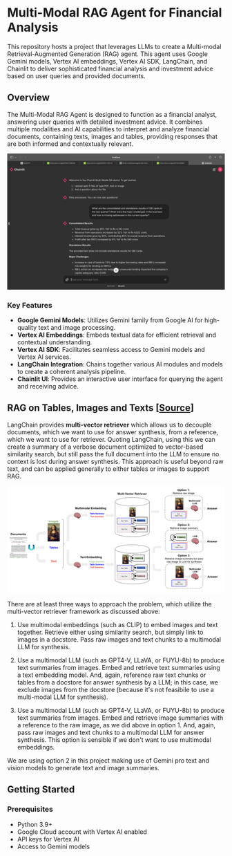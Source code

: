 # Multi-Modal RAG Agent for Financial Analysis

This repository hosts a project that leverages LLMs to create a Multi-modal Retrieval-Augmented Generation (RAG) agent. This agent uses Google Gemini models, Vertex AI embeddings, Vertex AI SDK, LangChain, and Chainlit to deliver sophisticated financial analysis and investment advice based on user queries and provided documents.

## Overview

The Multi-Modal RAG Agent is designed to function as a financial analyst, answering user queries with detailed investment advice. It combines multiple modalities and AI capabilities to interpret and analyze financial documents, containing texts, images and tables, providing responses that are both informed and contextually relevant.

![Demo](assets/demo.png)

### Key Features

- **Google Gemini Models**: Utilizes Gemini family from Google AI for high-quality text and image processing.
- **Vertex AI Embeddings**: Embeds textual data for efficient retrieval and contextual understanding.
- **Vertex AI SDK**: Facilitates seamless access to Gemini models and Vertex AI services.
- **LangChain Integration**: Chains together various AI modules and models to create a coherent analysis pipeline.
- **Chainlit UI**: Provides an interactive user interface for querying the agent and receiving advice.

## RAG on Tables, Images and Texts [[Source](https://blog.langchain.dev/semi-structured-multi-modal-rag/)]
LangChain provides **multi-vector retriever** which allows us to decouple documents, which we want to use for answer synthesis, from a reference, which we want to use for retriever. Quoting LangChain, using this we can create a summary of a verbose document optimized to vector-based similarity search, but still pass the full document into the LLM to ensure no context is lost during answer synthesis. This approach is useful beyond raw text, and can be applied generally to either tables or images to support RAG.

[![Multi-modal data using Multi-Vector Retriever](assets/mm-overview.png)](https://blog.langchain.dev/content/images/size/w1600/2023/10/image-22.png)

There are at least three ways to approach the problem, which utilize the multi-vector retriever framework as discussed above:

1. Use multimodal embeddings (such as CLIP) to embed images and text together. Retrieve either using similarity search, but simply link to images in a docstore. Pass raw images and text chunks to a multimodal LLM for synthesis.

2. Use a multimodal LLM (such as GPT4-V, LLaVA, or FUYU-8b) to produce text summaries from images. Embed and retrieve text summaries using a text embedding model. And, again, reference raw text chunks or tables from a docstore for answer synthesis by a LLM; in this case, we exclude images from the docstore (because it's not feasibile to use a multi-modal LLM for synthesis).

3. Use a multimodal LLM (such as GPT4-V, LLaVA, or FUYU-8b) to produce text summaries from images. Embed and retrieve image summaries with a reference to the raw image, as we did above in option 1. And, again, pass raw images and text chunks to a multimodal LLM for answer synthesis. This option is sensible if we don't want to use multimodal embeddings.

We are using option 2 in this project making use of Gemini pro text and vision models to generate text and image summaries.


## Getting Started

### Prerequisites

- Python 3.9+
- Google Cloud account with Vertex AI enabled
- API keys for Vertex AI
- Access to Gemini models

<!--- ### Installation

1. **Clone the repository**:
   ```bash
   git clone https://github.com/yourusername/financial-analyst-rag-agent.git
   cd financial-analyst-rag-agent
    ```

1. **Install dependencies**:
   ```bash
   git clone https://github.com/yourusername/financial-analyst-rag-agent.git
   cd financial-analyst-rag-agent
    ```
!--->
